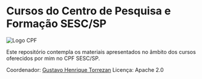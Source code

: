 # Cursos do Centro de Pesquisa e Formação SESC/SP

![Logo CPF](https://www.sescsp.org.br/wp-content/uploads/2024/04/Logo-CPF.png)

Este repositório contempla os materiais apresentados no âmbito dos cursos oferecidos por mim no CPF SESC/SP.

Coordenador: [Gustavo Henrique Torrezan](https://www.gustavotorrezan.com/)
Licença: Apache 2.0